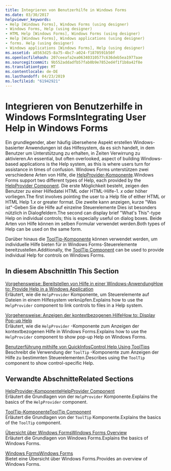 ```yaml
---
title: Integrieren von Benutzerhilfe in Windows Forms
ms.date: 03/30/2017
helpviewer_keywords:
- Help [Windows Forms], Windows Forms (using designer)
- Windows Forms, Help (using designer)
- HTML Help [Windows Forms], Windows Forms (using designer)
- Help [Windows Forms], Windows applications (using designer)
- forms. Help (using designer)
- Windows applications [Windows Forms], Help (using designer)
ms.assetid: a8563d25-8a75-4bc7-a024-f1870591b50f
ms.openlocfilehash: 207ceeafa2ea06340310577c636deb5ea1977aae
ms.sourcegitcommit: 9b552addadfb57fab0b9e7852ed4f1f1b8a42f8e
ms.translationtype: MT
ms.contentlocale: de-DE
ms.lasthandoff: 04/23/2019
ms.locfileid: "61942921"
---
```

# <a name="integrating-user-help-in-windows-forms"></a><span data-ttu-id="3c46f-102">Integrieren von Benutzerhilfe in Windows Forms</span><span class="sxs-lookup"><span data-stu-id="3c46f-102">Integrating User Help in Windows Forms</span></span>
<span data-ttu-id="3c46f-103">Ein grundlegender, aber häufig übersehene Aspekt erstellen Windows-basierter Anwendungen ist das Hilfesystem, da es sich handelt, in dem Benutzer um Unterstützung zu erhalten, in Zeiten Verwirrung zu aktivieren.</span><span class="sxs-lookup"><span data-stu-id="3c46f-103">An essential, but often overlooked, aspect of building Windows-based applications is the Help system, as this is where users turn for assistance in times of confusion.</span></span> <span data-ttu-id="3c46f-104">Windows Forms unterstützen zwei verschiedene Arten von Hilfe, die [HelpProvider-Komponente](../controls/helpprovider-component-windows-forms.md).</span><span class="sxs-lookup"><span data-stu-id="3c46f-104">Windows Forms support two different types of Help, each provided by the [HelpProvider Component](../controls/helpprovider-component-windows-forms.md).</span></span> <span data-ttu-id="3c46f-105">Die erste Möglichkeit besteht, zeigen den Benutzer zu einer Hilfedatei HTML oder HTML-Hilfe-1. *x* oder höher vorliegen.</span><span class="sxs-lookup"><span data-stu-id="3c46f-105">The first involves pointing the user to a Help file of either HTML or HTML Help 1.*x* or greater format.</span></span> <span data-ttu-id="3c46f-106">Die zweite kann anzeigen, kurze "Was ist"-Geben Sie die Hilfe auf einzelne Steuerelemente Dies ist besonders nützlich in Dialogfeldern.</span><span class="sxs-lookup"><span data-stu-id="3c46f-106">The second can display brief "What's This"-type Help on individual controls; this is especially useful on dialog boxes.</span></span> <span data-ttu-id="3c46f-107">Beide Arten von Hilfe können im selben Formular verwendet werden.</span><span class="sxs-lookup"><span data-stu-id="3c46f-107">Both types of Help can be used on the same form.</span></span>  
  
 <span data-ttu-id="3c46f-108">Darüber hinaus die [ToolTip-Komponente](../controls/tooltip-component-windows-forms.md) können verwendet werden, um individuelle Hilfe bieten für in Windows Forms-Steuerelemente bereitzustellen.</span><span class="sxs-lookup"><span data-stu-id="3c46f-108">Additionally, the [ToolTip Component](../controls/tooltip-component-windows-forms.md) can be used to provide individual Help for controls on Windows Forms.</span></span>  
  
## <a name="in-this-section"></a><span data-ttu-id="3c46f-109">In diesem Abschnitt</span><span class="sxs-lookup"><span data-stu-id="3c46f-109">In This Section</span></span>  
 [<span data-ttu-id="3c46f-110">Vorgehensweise: Bereitstellen von Hilfe in einer Windows-Anwendung</span><span class="sxs-lookup"><span data-stu-id="3c46f-110">How to: Provide Help in a Windows Application</span></span>](how-to-provide-help-in-a-windows-application.md)  
 <span data-ttu-id="3c46f-111">Erläutert, wie die `HelpProvider` Komponente, um Steuerelemente auf Dateien in einem Hilfesystem verknüpfen.</span><span class="sxs-lookup"><span data-stu-id="3c46f-111">Explains how to use the `HelpProvider` component to link controls to files in a Help system.</span></span>  
  
 [<span data-ttu-id="3c46f-112">Vorgehensweise: Anzeigen der kontextbezogenen Hilfe</span><span class="sxs-lookup"><span data-stu-id="3c46f-112">How to: Display Pop-up Help</span></span>](how-to-display-pop-up-help.md)  
 <span data-ttu-id="3c46f-113">Erläutert, wie die `HelpProvider` -Komponente zum Anzeigen der kontextbezogenen Hilfe in Windows Forms.</span><span class="sxs-lookup"><span data-stu-id="3c46f-113">Explains how to use the `HelpProvider` component to show pop-up Help on Windows Forms.</span></span>  
  
 [<span data-ttu-id="3c46f-114">Benutzerführung mithilfe von QuickInfos</span><span class="sxs-lookup"><span data-stu-id="3c46f-114">Control Help Using ToolTips</span></span>](control-help-using-tooltips.md)  
 <span data-ttu-id="3c46f-115">Beschreibt die Verwendung der `ToolTip` -Komponente zum Anzeigen der Hilfe zu bestimmten Steuerelementen.</span><span class="sxs-lookup"><span data-stu-id="3c46f-115">Describes using the `ToolTip` component to show control-specific Help.</span></span>  
  
## <a name="related-sections"></a><span data-ttu-id="3c46f-116">Verwandte Abschnitte</span><span class="sxs-lookup"><span data-stu-id="3c46f-116">Related Sections</span></span>  
 [<span data-ttu-id="3c46f-117">HelpProvider-Komponente</span><span class="sxs-lookup"><span data-stu-id="3c46f-117">HelpProvider Component</span></span>](../controls/helpprovider-component-windows-forms.md)  
 <span data-ttu-id="3c46f-118">Erläutert die Grundlagen von der `HelpProvider` Komponente.</span><span class="sxs-lookup"><span data-stu-id="3c46f-118">Explains the basics of the `HelpProvider` component.</span></span>  
  
 [<span data-ttu-id="3c46f-119">ToolTip-Komponente</span><span class="sxs-lookup"><span data-stu-id="3c46f-119">ToolTip Component</span></span>](../controls/tooltip-component-windows-forms.md)  
 <span data-ttu-id="3c46f-120">Erläutert die Grundlagen von der `ToolTip` Komponente.</span><span class="sxs-lookup"><span data-stu-id="3c46f-120">Explains the basics of the `ToolTip` component.</span></span>  
  
 [<span data-ttu-id="3c46f-121">Übersicht über Windows Forms</span><span class="sxs-lookup"><span data-stu-id="3c46f-121">Windows Forms Overview</span></span>](../windows-forms-overview.md)  
 <span data-ttu-id="3c46f-122">Erläutert die Grundlagen von Windows Forms.</span><span class="sxs-lookup"><span data-stu-id="3c46f-122">Explains the basics of Windows Forms.</span></span>  
  
 [<span data-ttu-id="3c46f-123">Windows Forms</span><span class="sxs-lookup"><span data-stu-id="3c46f-123">Windows Forms</span></span>](../index.md)  
 <span data-ttu-id="3c46f-124">Bietet eine Übersicht über Windows Forms.</span><span class="sxs-lookup"><span data-stu-id="3c46f-124">Provides an overview of Windows Forms.</span></span>
